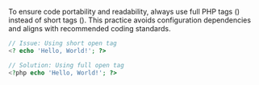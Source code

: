 To ensure code portability and readability, always use full PHP tags (<?php ... ?>) instead of short tags (<? ... ?>). This practice avoids configuration dependencies and aligns with recommended coding standards.

```php
// Issue: Using short open tag
<? echo 'Hello, World!'; ?>

// Solution: Using full open tag
<?php echo 'Hello, World!'; ?>
```

<!-- Codacy PatPatBot reviewed: 2024-06-19T13:34:46.252Z -->

